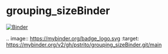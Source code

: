 # grouping_sizeBinder

[![Binder](https://mybinder.org/badge_logo.svg)](https://mybinder.org/v2/gh/pstrito/grouping_sizeBinder.git/main?urlpath=%2Fapps%2Fgrouping_sizeBinder.ipynb )

.. image:: https://mybinder.org/badge_logo.svg
 :target: https://mybinder.org/v2/gh/pstrito/grouping_sizeBinder.git/main
